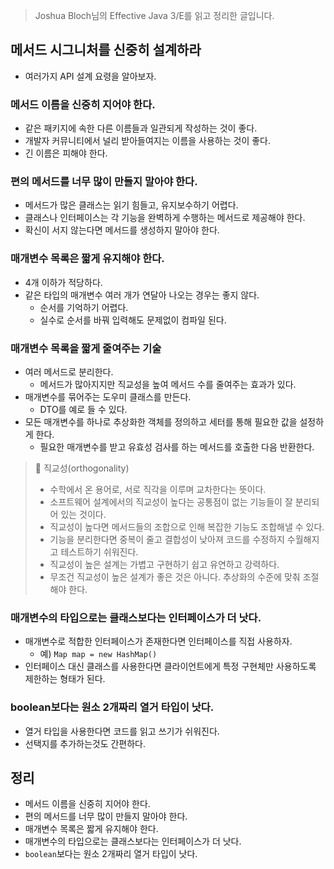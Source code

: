 > Joshua Bloch님의 Effective Java 3/E를 읽고 정리한 글입니다.
> 

## 메서드 시그니처를 신중히 설계하라

- 여러가지 API 설계 요령을 알아보자.

### 메서드 이름을 신중히 지어야 한다.

- 같은 패키지에 속한 다른 이름들과 일관되게 작성하는 것이 좋다.
- 개발자 커뮤니티에서 널리 받아들여지는 이름을 사용하는 것이 좋다.
- 긴 이름은 피해야 한다.

### 편의 메서드를 너무 많이 만들지 말아야 한다.

- 메서드가 많은 클래스는 읽기 힘들고, 유지보수하기 어렵다.
- 클래스나 인터페이스는 각 기능을 완벽하게 수행하는 메서드로 제공해야 한다.
- 확신이 서지 않는다면 메서드를 생성하지 말아야 한다.

### 매개변수 목록은 짧게 유지해야 한다.

- 4개 이하가 적당하다.
- 같은 타입의 매개변수 여러 개가 연달아 나오는 경우는 좋지 않다.
    - 순서를 기억하기 어렵다.
    - 실수로 순서를 바꿔 입력해도 문제없이 컴파일 된다.

### 매개변수 목록을 짧게 줄여주는 기술

- 여러 메서드로 분리한다.
    - 메서드가 많아지지만 직교성을 높여 메서드 수를 줄여주는 효과가 있다.
- 매개변수를 묶어주는 도우미 클래스를 만든다.
    - DTO를 예로 들 수 있다.
- 모든 매개변수를 하나로 추상화한 객체를 정의하고 세터를 통해 필요한 값을 설정하게 한다.
    - 필요한 매개변수를 받고 유효성 검사를 하는 메서드를 호출한 다음 반환한다.

> 📌 직교성(orthogonality)
> 
> - 수학에서 온 용어로, 서로 직각을 이루며 교차한다는 뜻이다.
> - 소프트웨어 설계에서의 직교성이 높다는 공통점이 없는 기능들이 잘 분리되어 있는 것이다.
> - 직교성이 높다면 메서드들의 조합으로 인해 복잡한 기능도 조합해낼 수 있다.
> - 기능을 분리한다면 중복이 줄고 결합성이 낮아져 코드를 수정하지 수월해지고 테스트하기 쉬워진다.
> - 직교성이 높은 설계는 가볍고 구현하기 쉽고 유연하고 강력하다.
> - 무조건 직교성이 높은 설계가 좋은 것은 아니다. 추상화의 수준에 맞춰 조절해야 한다.

### 매개변수의 타입으로는 클래스보다는 인터페이스가 더 낫다.

- 매개변수로 적합한 인터페이스가 존재한다면 인터페이스를 직접 사용하자.
    - 예) `Map map = new HashMap()`
- 인터페이스 대신 클래스를 사용한다면 클라이언트에게 특정 구현체만 사용하도록 제한하는 형태가 된다.

### boolean보다는 원소 2개짜리 열거 타입이 낫다.

- 열거 타입을 사용한다면 코드를 읽고 쓰기가 쉬워진다.
- 선택지를 추가하는것도 간편하다.

## 정리

- 메서드 이름을 신중히 지어야 한다.
- 편의 메서드를 너무 많이 만들지 말아야 한다.
- 매개변수 목록은 짧게 유지해야 한다.
- 매개변수의 타입으로는 클래스보다는 인터페이스가 더 낫다.
- `boolean`보다는 원소 2개짜리 열거 타입이 낫다.